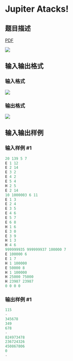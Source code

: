 # Jupiter Atacks!

## 题目描述

[problemUrl]: https://uva.onlinejudge.org/index.php?option=com_onlinejudge&Itemid=8&category=278&page=show_problem&problem=3787

[PDF](https://uva.onlinejudge.org/external/123/p12365.pdf)

![](https://cdn.luogu.com.cn/upload/vjudge_pic/UVA12365/a873651963a97d4d76da62f73a454804ff326eda.png)

## 输入输出格式

### 输入格式

![](https://cdn.luogu.com.cn/upload/vjudge_pic/UVA12365/3226709ea5f9f48b4f0d2dd6cbd5f9c3c9da5ece.png)

### 输出格式

![](https://cdn.luogu.com.cn/upload/vjudge_pic/UVA12365/4e9d2533c7e69dfd6bf3d5a014776e63a1d65a58.png)

## 输入输出样例

### 输入样例 #1

```cpp
20 139 5 7
E 1 12
E 2 14
E 3 2
E 4 2
E 5 4
H 2 5
E 2 14
10 1000003 6 11
E 1 3
E 2 4
E 3 5
E 4 6
E 5 7
E 6 8
H 1 6
E 3 0
E 3 9
H 1 3
H 4 6
999999935 999999937 100000 7
E 100000 6
E 1 7
H 1 100000
E 50000 8
H 1 100000
H 25000 75000
H 23987 23987
0 0 0 0
```


### 输出样例 #1

```cpp
115
-
345678
349
678
-
824973478
236724326
450867806
0
-
```


